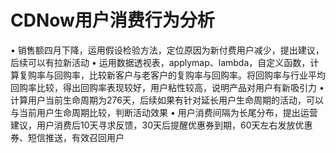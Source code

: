 # CDNow用户消费行为分析

•	销售额四月下降，运用假设检验方法，定位原因为新付费用户减少，提出建议，后续可以有拉新活动
•	运用数据透视表，applymap、lambda，自定义函数，计算复购率与回购率，比较新客户与老客户的复购率与回购率。将回购率与行业平均回购率比较，得出回购率表现较好，用户粘性较高，说明产品对用户有新吸引力
•	计算用户当前生命周期为276天，后续如果有针对延长用户生命周期的活动，可以与当前用户生命周期比较，判断活动效果
•	用户消费间隔为长尾分布，提出运营建议，用户消费后10天寻求反馈，30天后提醒优惠券到期，60天左右发放优惠券、短信推送，有效召回用户
